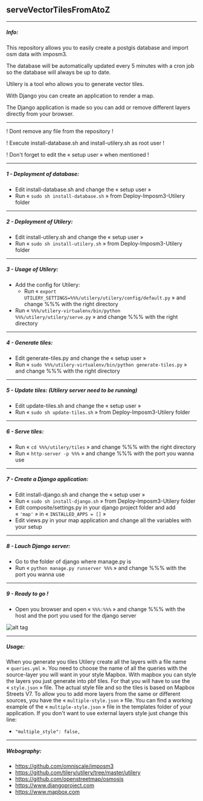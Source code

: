 ## serveVectorTilesFromAtoZ

---

##### Info:

This repository allows you to easily create a postgis database and import osm data with imposm3.

The database will be automatically updated every 5 minutes with a cron job so the database will always be up to date.

Utilery is a tool who allows you to generate vector tiles.

With Django you can create an application to render a map.

The Django application is made so you can add or remove different layers directly from your browser.

---

! Dont remove any file from the repository !

! Execute install-database.sh and install-utilery.sh as root user !

! Don't forget to edit the « setup user » when mentioned !

---

##### 1 - Deployment of database:

- Edit install-database.sh and change the « setup user »
- Run « `sudo sh install-database.sh` » from Deploy-Imposm3-Utilery folder

---

##### 2 - Deployment of Utilery:

- Edit install-utilery.sh and change the « setup user »
- Run « `sudo sh install-utilery.sh` » from Deploy-Imposm3-Utilery folder

---

##### 3 - Usage of Utilery:

- Add the config for Utilery:
    - Run « `export UTILERY_SETTINGS=%%%/utilery/utilery/config/default.py` » and change %%% with the right directory
- Run « `%%%/utilery-virtualenv/bin/python %%%/utilery/utilery/serve.py` » and change %%% with the right directory

---

##### 4 - Generate tiles:

- Edit generate-tiles.py and change the « setup user »
- Run « `sudo %%%/utilery-virtualenv/bin/python generate-tiles.py` » and change %%% with the right directory

---

##### 5 - Update tiles: (Utilery server need to be running)

- Edit update-tiles.sh and change the « setup user »
- Run « `sudo sh update-tiles.sh` » from Deploy-Imposm3-Utilery folder

---

##### 6 - Serve tiles:

- Run « `cd %%%/utilery/tiles` » and change %%% with the right directory
- Run « `http-server -p %%%` » and change %%% with the port you wanna use

---

##### 7 - Create a Django application:

- Edit install-django.sh and change the « setup user »
- Run « `sudo sh install-django.sh` » from Deploy-Imposm3-Utilery folder
- Edit composite/settings.py in your django project folder and add « `'map'` » in « `INSTALLED_APPS = []` »
- Edit views.py in your map application and change all the variables with your setup

---

##### 8 - Lauch Django server:

- Go to the folder of django where manage.py is
- Run « `python manage.py runserver %%%` » and change %%% with the port you wanna use

---

##### 9 - Ready to go !

- Open you browser and open « `%%%:%%%` » and change %%% with the host and the port you used for the django server

![alt tag](http://image.noelshack.com/fichiers/2016/31/1470150787-screenshot-from-2016-08-02-17-12-28.png)

---

##### Usage:

When you generate you tiles Utilery create all the layers with a file name « `queries.yml` ».
You need to choose the name of all the queries with the source-layer you will want in your style Mapbox.
With mapbox you can style the layers you just generate into pbf tiles. For that you will have to use the « `style.json` » file.
The actual style file and so the tiles is based on Mapbox Streets V7.
To allow you to add more layers from the same or different sources, you have the  « `multiple-style.json` » file.
You can find a working example of the « `multiple-style.json` » file in the templates folder of your application.
If you don't want to use external layers style just change this line:
- `"multiple_style": false,`

---

##### Webography:

- https://github.com/omniscale/imposm3
- https://github.com/tilery/utilery/tree/master/utilery
- https://github.com/openstreetmap/osmosis
- https://www.djangoproject.com
- https://www.mapbox.com
